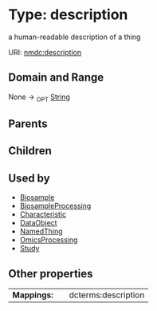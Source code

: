 
# Type: description


a human-readable description of a thing

URI: [nmdc:description](https://microbiomedata/meta/description)


## Domain and Range

None ->  <sub>OPT</sub> [String](types/String.md)

## Parents


## Children


## Used by

 * [Biosample](Biosample.md)
 * [BiosampleProcessing](BiosampleProcessing.md)
 * [Characteristic](Characteristic.md)
 * [DataObject](DataObject.md)
 * [NamedThing](NamedThing.md)
 * [OmicsProcessing](OmicsProcessing.md)
 * [Study](Study.md)

## Other properties

|  |  |  |
| --- | --- | --- |
| **Mappings:** | | dcterms:description |

